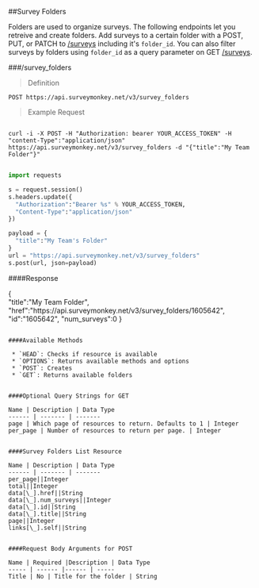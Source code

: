 ##Survey Folders

Folders are used to organize surveys. The following endpoints let you retreive and create folders. Add surveys to a certain folder with a POST, PUT, or PATCH to [/surveys](#surveys) including it's `folder_id`. You can also filter surveys by folders using `folder_id` as a query parameter on GET [/surveys](#surveys). 

###/survey_folders

>Definition

```
POST https://api.surveymonkey.net/v3/survey_folders

```

>Example Request

```shell 

curl -i -X POST -H "Authorization: bearer YOUR_ACCESS_TOKEN" -H "content-Type":"application/json" https://api.surveymonkey.net/v3/survey_folders -d "{"title":"My Team Folder"}"

```


```python

import requests

s = request.session()
s.headers.update({
  "Authorization":"Bearer %s" % YOUR_ACCESS_TOKEN,
  "Content-Type":"application/json"
})

payload = {
  "title":"My Team's Folder"
}
url = "https://api.surveymonkey.net/v3/survey_folders"
s.post(url, json=payload)
```

####Response

{  
   "title":"My Team Folder",
   "href":"https:\/\/api.surveymonkey.net\/v3\/survey_folders\/1605642",
   "id":"1605642",
   "num_surveys":0
}


```

####Available Methods

 * `HEAD`: Checks if resource is available
 * `OPTIONS`: Returns available methods and options
 * `POST`: Creates 
 * `GET`: Returns available folders 


####Optional Query Strings for GET

Name | Description | Data Type
------ | ------- | -------
page | Which page of resources to return. Defaults to 1 | Integer
per_page | Number of resources to return per page. | Integer


####Survey Folders List Resource

Name | Description | Data Type
------ | ------- | -------
per_page||Integer
total||Integer
data[\_].href||String  
data[\_].num_surveys||Integer
data[\_].id||String
data[\_].title||String
page||Integer
links[\_].self||String


####Request Body Arguments for POST

Name | Required |Description | Data Type
----- | ------ |------ | -----
Title | No | Title for the folder | String